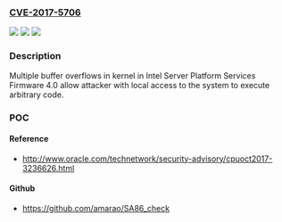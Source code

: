 ### [CVE-2017-5706](https://cve.mitre.org/cgi-bin/cvename.cgi?name=CVE-2017-5706)
![](https://img.shields.io/static/v1?label=Product&message=Server%20Platform%20Services&color=blue)
![](https://img.shields.io/static/v1?label=Version&message=n%2Fa&color=blue)
![](https://img.shields.io/static/v1?label=Vulnerability&message=Elevation%20of%20Privilege&color=brighgreen)

### Description

Multiple buffer overflows in kernel in Intel Server Platform Services Firmware 4.0 allow attacker with local access to the system to execute arbitrary code.

### POC

#### Reference
- http://www.oracle.com/technetwork/security-advisory/cpuoct2017-3236626.html

#### Github
- https://github.com/amarao/SA86_check

